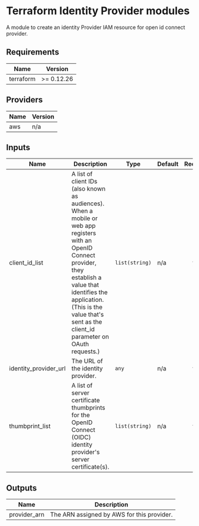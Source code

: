 # Terraform Identity Provider modules

A module to create an identity Provider IAM resource for open id connect provider.

## Requirements

| Name | Version |
|------|---------|
| terraform | >= 0.12.26 |

## Providers

| Name | Version |
|------|---------|
| aws | n/a |

## Inputs

| Name | Description | Type | Default | Required |
|------|-------------|------|---------|:--------:|
| client\_id\_list | A list of client IDs (also known as audiences). When a mobile or web app registers with an OpenID Connect provider, they establish a value that identifies the application. (This is the value that's sent as the client\_id parameter on OAuth requests.) | `list(string)` | n/a | yes |
| identity\_provider\_url | The URL of the identity provider. | `any` | n/a | yes |
| thumbprint\_list | A list of server certificate thumbprints for the OpenID Connect (OIDC) identity provider's server certificate(s). | `list(string)` | n/a | yes |

## Outputs

| Name | Description |
|------|-------------|
| provider\_arn | The ARN assigned by AWS for this provider. |

